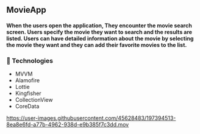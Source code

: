 ## MovieApp

#### When the users open the application, They encounter the movie search screen. Users specify the movie they want to search and the results are listed. Users can have detailed information about the movie by selecting the movie they want and they can add their favorite movies to the list.

### :rocket: Technologies 

- MVVM
- Alamofire
- Lottie
- Kingfisher
- CollectionView
- CoreData



https://user-images.githubusercontent.com/45628483/197394513-8ea8e6fd-a77b-4962-938d-e9b385f7c3dd.mov

